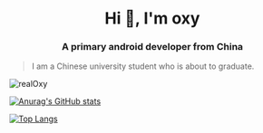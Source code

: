 <h1 align="center">Hi 👋, I'm oxy</h1>
<h3 align="center">A primary android developer from China</h3>


> I am a Chinese university student who is about to graduate.

<p align="left"> <img src="https://komarev.com/ghpvc/?username=realOxy&label=Profile%20views&color=0e75b6&style=flat" alt="realOxy" /> </p>

[![Anurag's GitHub stats](https://github-readme-stats.vercel.app/api?username=realOxy&show_icons=true&bg_color=30,e96443,904e95&title_color=fff&text_color=fff&icon_color=fff)](https://github.com/anuraghazra/github-readme-stats)

[![Top Langs](https://github-readme-stats.vercel.app/api/top-langs/?username=realOxy&hide=CSS&bg_color=30,e96443,904e95&title_color=fff&text_color=fff)](https://github.com/anuraghazra/github-readme-stats)
